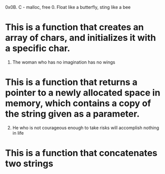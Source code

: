 0x0B. C - malloc, free
0. Float like a butterfly, sting like a bee
# This is a function that creates an array of chars, and initializes it with a specific char.
1. The woman who has no imagination has no wings
# This is a function that returns a pointer to a newly allocated space in memory, which contains a copy of the string given as a parameter.
2. He who is not courageous enough to take risks will accomplish nothing in life
# This is a function that concatenates two strings
